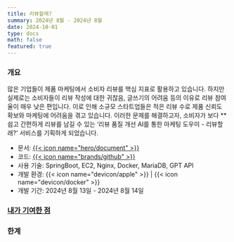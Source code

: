 ```yaml
---
title: 리뷰할래?
summary: 2024년 8월 - 2024년 8월
date: 2024-10-01
type: docs
math: false
featured: true
---
```


### 개요

많은 기업들이 제품 마케팅에서 소비자 리뷰를 핵심 지표로 활용하고 있습니다.
하지만 실제로는 소비자들이 리뷰 작성에 대한 귀찮음, 글쓰기의 어려움 등의 이유로 리뷰 참여율이 매우 낮은 편입니다.
이로 인해 소규모 스타트업들은 적은 리뷰 수로 제품 신뢰도 확보와 마케팅에 어려움을 겪고 있습니다.
이러한 문제를 해결하고자, 소비자가 보다 **쉽고 간편하게 리뷰를 남길 수 있는 ‘리뷰 품질 개선 AI를 통한 마케팅 도우미 - 리뷰할래?’ 서비스를 기획하게 되었습니다.

- 문서: [{{< icon name="hero/document" >}}](리뷰할래.pdf)
- 코드: [{{< icon name="brands/github" >}}](https://github.com/merge-halle) 
- 사용 기술: SpringBoot, EC2, Nginx, Docker, MariaDB, GPT API
- 개발 환경: {{< icon name="devicon/apple" >}} | {{< icon name="devicon/docker" >}}
- 개발 기간: 2024년 8월 13일 - 2024년 8월 14일

### <u>내가 기여한 점</u>


### 한계
